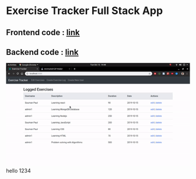 # Exercise Tracker Full Stack App

## Frontend code : [link](/react-frontend)

## Backend code : [link](/node-backend)

![Image](/img/ezgif.com-video-to-gif.gif)
hello 1234
